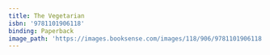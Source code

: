 ```yaml
---
title: The Vegetarian
isbn: '9781101906118'
binding: Paperback
image_path: 'https://images.booksense.com/images/118/906/9781101906118.jpg'
---
```



